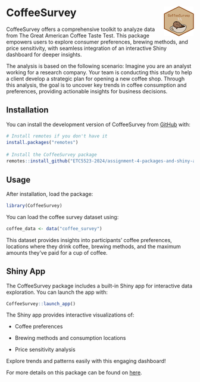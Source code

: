 
<!-- README.md is generated from README.Rmd. Please edit that file -->

# CoffeeSurvey <img src="man/figures/CoffeeSurvey.png" align="right" height="80" width="80" alt="" />

CoffeeSurvey offers a comprehensive toolkit to analyze data from The
Great American Coffee Taste Test. This package empowers users to explore
consumer preferences, brewing methods, and price sensitivity, with
seamless integration of an interactive Shiny dashboard for deeper
insights.

The analysis is based on the following scenario: Imagine you are an
analyst working for a research company. Your team is conducting this
study to help a client develop a strategic plan for opening a new coffee
shop. Through this analysis, the goal is to uncover key trends in coffee
consumption and preferences, providing actionable insights for business
decisions.

## Installation

You can install the development version of CoffeeSurvey from
[GitHub](https://github.com/ETC5523-2024/assignment-4-packages-and-shiny-apps-wlai0012)
with:

``` r
# Install remotes if you don't have it
install.packages("remotes")

# Install the CoffeeSurvey package
remotes::install_github("ETC5523-2024/assignment-4-packages-and-shiny-apps-wlai0012", subdir = "CoffeeSurvey")
```

## Usage

After installation, load the package:

``` r
library(CoffeeSurvey)
```

You can load the coffee survey dataset using:

``` r
coffee_data <- data("coffee_survey")
```

This dataset provides insights into participants’ coffee preferences,
locations where they drink coffee, brewing methods, and the maximum
amounts they’ve paid for a cup of coffee.

## Shiny App

The CoffeeSurvey package includes a built-in Shiny app for interactive
data exploration. You can launch the app with:

``` r
CoffeeSurvey::launch_app()
```

The Shiny app provides interactive visualizations of:

- Coffee preferences

- Brewing methods and consumption locations

- Price sensitivity analysis

Explore trends and patterns easily with this engaging dashboard!

For more details on this package can be found on [here]().
